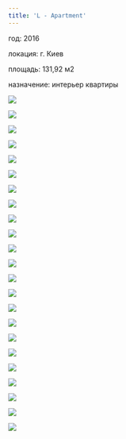 ```yaml
---
title: 'L - Apartment'
---
```

<div class="project-description">
<p>год: 2016</p>
<p>локация: г. Киев</p>
<p>площадь: 131,92 м2</p>
<p>назначение: интерьер квартиры</p>
</div>

<div class="clearfix"></div>
<div id="project-images" class="owl-carousel owl-theme" markdown="1">

![](L_Apartment_GOSTI_01.jpg)

![](L_Apartment_GOSTI_02.jpg)

![](L_Apartment_GOSTI_03.jpg)

![](L_Apartment_GOSTI_05.jpg)

![](L_Apartment_GOSTI_07.jpg)

![](L_Apartment_GOSTI_08.jpg)

![](L_Apartment_GOSTI_11.jpg)

![](L_Apartment_SPA_01.jpg)

![](L_Apartment_SPA_02.jpg)

![](L_Apartment_SPA_03.jpg)

![](L_Apartment_SPA_04.jpg)

![](L_Apartment_SPA_05.jpg)

![](L_Apartment_VAN_1.jpg)

![](L_Apartment_VAN_2.jpg)

![](L_Apartment_VAN_3.jpg)

![](L_Apartment_DETI_1.jpg)

![](L_Apartment_DETI_2.jpg)

![](L_Apartment_DETI_3.jpg)

![](L_Apartment_DETI_4.jpg)

![](L_Apartment_DETI_5.jpg)

![](L_Apartment_DETI_6.jpg)
    
![](L_Apartment_VAN_S1.jpg)

![](L_Apartment_VAN_S2.jpg)

</div>